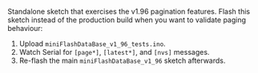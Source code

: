 Standalone sketch that exercises the v1.96 pagination features. Flash this
sketch instead of the production build when you want to validate paging
behaviour:

1. Upload `miniFlashDataBase_v1_96_tests.ino`.
2. Watch Serial for `[page*]`, `[latest*]`, and `[nvs]` messages.
3. Re-flash the main `miniFlashDataBase_v1_96` sketch afterwards.
